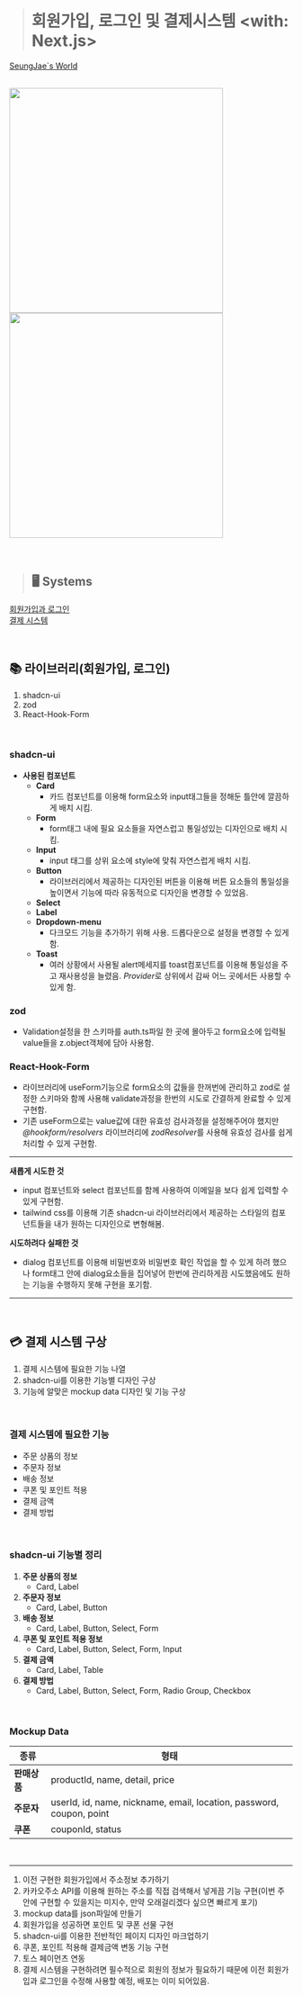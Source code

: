 > # 회원가입, 로그인 및 결제시스템 <with: Next.js>

[SeungJae`s World](https://seungjaeworld.vercel.app/)

<br />

<img src="https://github.com/seungjaelee2684/nextjs-signup-page/assets/135948012/8edf2448-518f-4dbf-975b-bbf9d142a8f9" width="380" height="400">
<img src="https://github.com/seungjaelee2684/nextjs-signup-page/assets/135948012/d73abd73-dc71-411c-881a-2b65cdeabd68" width="380" height="400">

<br />
<br />
<br />

> ## 🖥 Systems

[회원가입과 로그인](#loginSignup)
<br />
[결제 시스템](#payment)

<br />

## <a id="loginSignup">📚 라이브러리(회원가입, 로그인)</a>

1. shadcn-ui
2. zod
3. React-Hook-Form

<br />

### shadcn-ui
* **사용된 컴포넌트**
    * **Card**
        * 카드 컴포넌트를 이용해 form요소와 input태그들을 정해둔 틀안에 깔끔하게 배치 시킴.
    * **Form**
        * form태그 내에 필요 요소들을 자연스럽고 통일성있는 디자인으로 배치 시킴.
    * **Input**
        * input 태그를 상위 요소에 style에 맞춰 자연스럽게 배치 시킴.
    * **Button**
        * 라이브러리에서 제공하는 디자인된 버튼을 이용해 버튼 요소들의 통일성을 높이면서 기능에 따라 유동적으로 디자인을 변경할 수 있었음.
    * **Select**
    * **Label**
    * **Dropdown-menu**
        * 다크모드 기능을 추가하기 위해 사용. 드롭다운으로 설정을 변경할 수 있게 함.
    * **Toast**
        * 여러 상황에서 사용될 alert메세지를 toast컴포넌트를 이용해 통일성을 주고 재사용성을 늘렸음. *Provider*로 상위에서 감싸 어느 곳에서든 사용할 수 있게 함.
### zod
* Validation설정을 한 스키마를 auth.ts파일 한 곳에 몰아두고 form요소에 입력될 value들을 z.object객체에 담아 사용함.

### React-Hook-Form
* 라이브러리에 useForm기능으로 form요소의 값들을 한꺼번에 관리하고 zod로 설정한 스키마와 함께 사용해 validate과정을 한번의 시도로 간결하게 완료할 수 있게 구현함.
* 기존 useForm으로는 value값에 대한 유효성 검사과정을 설정해주어야 했지만 *@hookform/resolvers* 라이브러리에 *zodResolver*를 사용해 유효성 검사를 쉽게 처리할 수 있게 구현함.

***

**새롭게 시도한 것**
* input 컴포넌트와 select 컴포넌트를 함께 사용하여 이메일을 보다 쉽게 입력할 수 있게 구현함.
* tailwind css를 이용해 기존 shadcn-ui 라이브러리에서 제공하는 스타일의 컴포넌트들을 내가 원하는 디자인으로 변형해봄.

**시도하려다 실패한 것**
* dialog 컴포넌트를 이용해 비밀번호와 비밀번호 확인 작업을 할 수 있게 하려 했으나 form태그 안에 dialog요소들을 집어넣어 한번에 관리하게끔 시도했음에도 원하는 기능을 수행하지 못해 구현을 포기함.

***

<br />

## <a id="payment">💳 결제 시스템 구상</a>

1. 결제 시스템에 필요한 기능 나열
2. shadcn-ui를 이용한 기능별 디자인 구상
3. 기능에 알맞은 mockup data 디자인 및 기능 구상

<br />

### 결제 시스템에 필요한 기능

* 주문 상품의 정보
* 주문자 정보
* 배송 정보
* 쿠폰 및 포인트 적용
* 결제 금액
* 결제 방법

<br />

### shadcn-ui 기능별 정리

1. **주문 상품의 정보**
   * Card, Label
2. **주문자 정보**
   * Card, Label, Button
3. **배송 정보**
   * Card, Label, Button, Select, Form
4. **쿠폰 및 포인트 적용 정보**
   * Card, Label, Button, Select, Form, Input
5. **결제 금액**
   * Card, Label, Table
6. **결제 방법**
   * Card, Label, Button, Select, Form, Radio Group, Checkbox

<br />

### Mockup Data

|종류|형태|
|------|---|
|**판매상품**|productId, name, detail, price|
|**주문자**|userId, id, name, nickname, email, location, password, coupon, point|
|**쿠폰**|couponId, status|

<br />

***

1. 이전 구현한 회원가입에서 주소정보 추가하기
2. 카카오주소 API를 이용해 원하는 주소를 직접 검색해서 넣게끔 기능 구현(이번 주 안에 구현할 수 있을지는 미지수, 만약 오래걸리겠다 싶으면 빠르게 포기)
3. mockup data를 json파일에 만들기
4. 회원가입을 성공하면 포인트 및 쿠폰 선물 구현
5. shadcn-ui를 이용한 전반적인 페이지 디자인 마크업하기
6. 쿠폰, 포인트 적용해 결제금액 변동 기능 구현
7. 토스 페이먼츠 연동
8. 결제 시스템을 구현하려면 필수적으로 회원의 정보가 필요하기 때문에 이전 회원가입과 로그인을 수정해 사용할 예정, 배포는 이미 되어있음.